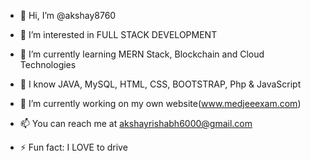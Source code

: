 - 👋 Hi, I’m @akshay8760
- 👀 I’m interested in FULL STACK DEVELOPMENT
- 🌱 I’m currently learning MERN Stack, Blockchain and Cloud Technologies
- 🦾 I know JAVA, MySQL, HTML, CSS, BOOTSTRAP, Php & JavaScript
- 💞️ I’m currently working on my own website(www.medjeeexam.com)
- 📫 You can reach me at akshayrishabh6000@gmail.com

- ⚡ Fun fact: I LOVE to drive
<!---
akshay8760/akshay8760 is a ✨ special ✨ repository because its `README.md` (this file) appears on your GitHub profile.
You can click the Preview link to take a look at your changes.
--->
